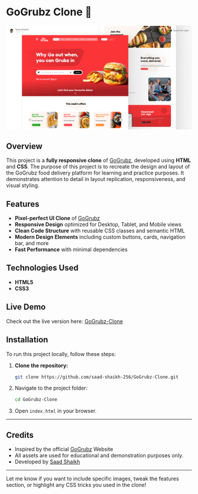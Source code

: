 # GoGrubz Clone 🍔

![GoGrubz Clone](https://github.com/saad-shaikh-256/GoGrubz-Clone/blob/main/Cover.png)

## Overview

This project is a **fully responsive clone** of [GoGrubz](https://www.gogrubz.com/), developed using **HTML** and **CSS**. The purpose of this project is to recreate the design and layout of the GoGrubz food delivery platform for learning and practice purposes. It demonstrates attention to detail in layout replication, responsiveness, and visual styling.

## Features

- **Pixel-perfect UI Clone** of [GoGrubz](https://www.gogrubz.com/)
- **Responsive Design** optimized for Desktop, Tablet, and Mobile views
- **Clean Code Structure** with reusable CSS classes and semantic HTML
- **Modern Design Elements** including custom buttons, cards, navigation bar, and more
- **Fast Performance** with minimal dependencies

## Technologies Used

- **HTML5**
- **CSS3**
  
## Live Demo

Check out the live version here: [GoGrubz-Clone](https://go-grubz-clone.vercel.app/)

## Installation

To run this project locally, follow these steps:

1. **Clone the repository:**

   ```bash
   git clone https://github.com/saad-shaikh-256/GoGrubz-Clone.git

2. Navigate to the project folder:

   ```bash
   cd GoGrubz-Clone
   ```

3. Open `index.html` in your browser.

---

## Credits

- Inspired by the official [GoGrubz](https://www.gogrubz.com/) Website
- All assets are used for educational and demonstration purposes only.
- Developed by [Saad Shaikh](https://saad-shaikh.vercel.app/)  

---

Let me know if you want to include specific images, tweak the features section, or highlight any CSS tricks you used in the clone!
